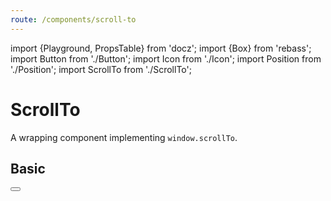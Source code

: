 ```yaml
---
route: /components/scroll-to
---
```


import {Playground, PropsTable} from 'docz';
import {Box} from 'rebass';
import Button from './Button';
import Icon from './Icon';
import Position from './Position';
import ScrollTo from './ScrollTo';

# ScrollTo

A wrapping component implementing `window.scrollTo`.

<PropsTable of={ScrollTo} />

## Basic

<Playground>
  <Position position="relative" style={{height: 1000}}>
    <Position y={0}>
      <ScrollTo y={1000}><Button label="scroll to bottom" /></ScrollTo>
    </Position>
    <Position bottom={0}>
      <ScrollTo><Icon icon="arrow-up" size="large" /></ScrollTo>
    </Position>
  </Position>
</Playground>
